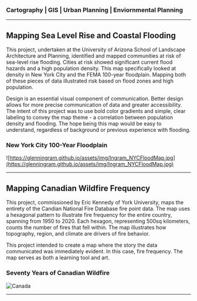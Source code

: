### Cartography | GIS | Urban Planning | Enviornmental Planning
 <hr> 

## Mapping Sea Level Rise and Coastal Flooding

This project, undertaken at the University of Arizona School of Landscape Architecture and Planning, identified and mapped communities at risk of sea-level rise flooding. Cities at risk showed significant current flood hazards and a high population density. This map specifically looked at density in New York City and the FEMA 100-year floodplain. Mapping both of these pieces of data illustrated risk based on flood zones and high population. 

Design is an essential visual component of communication. Better design allows for more precise communication of data and greater accessibility. The intent of this project was to use bold color gradients and simple, clear labeling to convey the map theme - a correlation between population density and flooding. The hope being this map would be easy to understand, regardless of background or previous experience with flooding.

### New York City 100-Year Floodplain

![https://glenningram.github.io/assets/img/Ingram_NYCFloodMap.jpg](https://glenningram.github.io/assets/img/Ingram_NYCFloodMap.jpg)

 <hr> 


## Mapping Canadian Wildfire Frequency

This project, commissioned by Eric Kennedy of York University, maps the entirety of the Candian National Fire Database fire point data. The map uses a hexagonal pattern to illustrate fire frequency for the entire country, spanning from 1950 to 2020. Each hexagon, representing 500sq kilometers, counts the number of fires that fell within. The map illustrates how topography, region, and climate are drivers of fire behavior.

This project intended to create a map where the story the data communicated was immediately evident. In this case, fire frequency. The map serves as both a learning tool and art. 

### Seventy Years of Canadian Wildfire

![Canada](https://glenningram.github.io/assets/img/Ingram_CanadaWildfire.jpg)

 <hr> 
